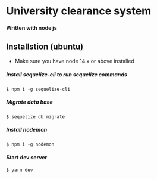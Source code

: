 # University clearance system
#### Written with node js

## Installstion (ubuntu)
* Make sure you have node 14.x or above installed

##### Install sequelize-cli to run sequelize commands
```
$ npm i -g sequelize-cli
```

##### Migrate data base 

```
$ sequelize db:migrate
```

##### Install nodemon 

```
$ npm i -g nodemon
```

#### Start dev server
```
$ yarn dev
```